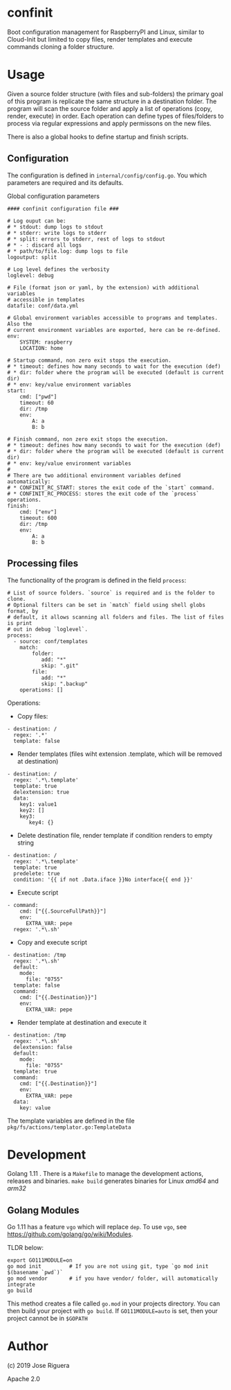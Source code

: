 confinit
========

Boot configuration management for RaspberryPI and Linux, similar to Cloud-Init
but limited to copy files, render templates and execute commands cloning a folder
structure.


Usage
=====

Given a source folder structure (with files and sub-folders) the primary goal of
this program is replicate the same structure in a destination folder. The program
will scan the source folder and apply a list of operations (copy, render, execute)
in order. Each operation can define types of files/folders to process via regular
expressions and apply permissons on the new files.

There is also a global hooks to define startup and finish scripts.

Configuration
-------------

The configuration is defined in `internal/config/config.go`. You which
parameters are required and its defaults.

Global configuration parameters

```
#### confinit configuration file ###

# Log ouput can be:
# * stdout: dump logs to stdout
# * stderr: write logs to stderr
# * split: errors to stderr, rest of logs to stdout
# * - : discard all logs
# * path/to/file.log: dump logs to file
logoutput: split

# Log level defines the verbosity
loglevel: debug

# File (format json or yaml, by the extension) with additional variables
# accessible in templates
datafile: conf/data.yml

# Global environment variables accessible to programs and templates. Also the
# current environment variables are exported, here can be re-defined.
env:
    SYSTEM: raspberry
    LOCATION: home

# Startup command, non zero exit stops the execution.
# * timeout: defines how many seconds to wait for the execution (def)
# * dir: folder where the program will be executed (default is current dir)
# * env: key/value environment variables
start:
    cmd: ["pwd"]
    timeout: 60
    dir: /tmp
    env:
        A: a
        B: b

# Finish command, non zero exit stops the execution.
# * timeout: defines how many seconds to wait for the execution (def)
# * dir: folder where the program will be executed (default is current dir)
# * env: key/value environment variables
#
# There are two additional environment variables defined automatically:
# * CONFINIT_RC_START: stores the exit code of the `start` command.
# * CONFINIT_RC_PROCESS: stores the exit code of the `process` operations.
finish:
    cmd: ["env"]
    timeout: 600
    dir: /tmp
    env:
        A: a
        B: b
```

Processing files
----------------

The functionality of the program is defined in the field `process`:

```
# List of source folders. `source` is required and is the folder to clone.
# Optional filters can be set in `match` field using shell globs format, by
# default, it allows scanning all folders and files. The list of files is print
# out in debug `loglevel`.
process:
  - source: conf/templates
    match:
        folder:
           add: "*"
           skip: ".git"
        file:
           add: "*"
           skip: ".backup"
    operations: []
```

Operations:

* Copy files:
```
- destination: /
  regex: '.*'
  template: false
```

* Render templates (files wiht extension .template, which will be removed at destination)
```
- destination: /
  regex: '.*\.template'
  template: true
  delextension: true
  data:
    key1: value1
    key2: []
    key3:
       key4: {}
```

* Delete destination file, render template if condition renders to empty string
```
- destination: /
  regex: '.*\.template'
  template: true
  predelete: true
  condition: '{{ if not .Data.iface }}No interface{{ end }}'
```

* Execute script
```
- command:
    cmd: ["{{.SourceFullPath}}"]
    env:
      EXTRA_VAR: pepe
  regex: '.*\.sh'
```

* Copy and execute script
```
- destination: /tmp
  regex: '.*\.sh'
  default:
    mode:
      file: "0755"
  template: false
  command:
    cmd: ["{{.Destination}}"]
    env:
      EXTRA_VAR: pepe
```

* Render template at destination and execute it
```
- destination: /tmp
  regex: '.*\.sh'
  delextension: false
  default:
    mode:
      file: "0755"
  template: true
  command:
    cmd: ["{{.Destination}}"]
    env:
      EXTRA_VAR: pepe
  data:
    key: value
```

The template variables are defined in the file `pkg/fs/actions/templator.go:TemplateData`


Development
===========

Golang 1.11 . There is a `Makefile` to manage the development actions, releases
and binaries. `make build` generates binaries for Linux *amd64* and *arm32*

Golang Modules
--------------

Go 1.11 has a feature `vgo` which will replace `dep`. To use `vgo`,
see https://github.com/golang/go/wiki/Modules.

TLDR below:

```
export GO111MODULE=on
go mod init         # If you are not using git, type `go mod init $(basename `pwd`)`
go mod vendor       # if you have vendor/ folder, will automatically integrate
go build
```

This method creates a file called `go.mod` in your projects directory. You can
then build your project with `go build`. If `GO111MODULE=auto` is set, then your
project cannot be in `$GOPATH`


Author
======

(c) 2019 Jose Riguera

Apache 2.0
